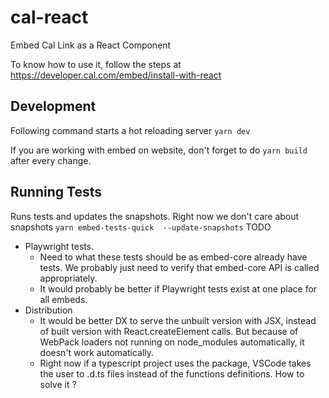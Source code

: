 # cal-react

Embed Cal Link as a React Component

To know how to use it, follow the steps at <https://developer.cal.com/embed/install-with-react>

## Development

Following command starts a hot reloading server
`yarn dev`

If you are working with embed on website, don't forget to do `yarn build` after every change.

## Running Tests

Runs tests and updates the snapshots. Right now we don't care about snapshots
`yarn embed-tests-quick  --update-snapshots`
TODO

- Playwright tests.
  - Need to what these tests should be as embed-core already have tests. We probably just need to verify that embed-core API is called appropriately.
  - It would probably be better if Playwright tests exist at one place for all embeds.
- Distribution
  - It would be better DX to serve the unbuilt version with JSX, instead of built version with React.createElement calls. But because of WebPack loaders not running on node_modules automatically, it doesn't work automatically.
  - Right now if a typescript project uses the package, VSCode takes the user to .d.ts files instead of the functions definitions. How to solve it ?
